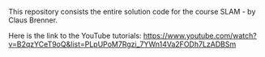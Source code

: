 This repository consists the entire solution code for the course SLAM - by Claus Brenner.

Here is the link to the YouTube tutorials: https://www.youtube.com/watch?v=B2qzYCeT9oQ&list=PLpUPoM7Rgzi_7YWn14Va2FODh7LzADBSm